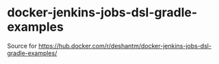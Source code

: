 # docker-jenkins-jobs-dsl-gradle-examples
Source for https://hub.docker.com/r/deshantm/docker-jenkins-jobs-dsl-gradle-examples/ 
